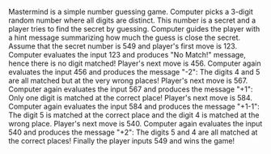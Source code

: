 Mastermind is a simple number guessing game. Computer picks a 3-digit random number where all digits are distinct. This number is a secret and a player tries to find the secret by guessing. Computer guides the player with a hint message summarizing how much the guess is close the secret. Assume that the secret number is 549 and player's first move is 123. Computer evaluates the input 123 and produces "No Match!" message, hence there is no digit matched! Player's next move is 456. Computer again evaluates the input 456 and produces the message "-2": The digits 4 and 5 are all matched but at the very wrong places! Player's next move is 567. Computer again evaluates the input 567 and produces the message "+1": Only one digit is matched at the correct place! Player's next move is 584. Computer again evaluates the input 584 and produces the message "+1-1": The digit 5 is matched at the correct place and the digit 4 is matched at the wrong place.  Player's next move is 540. Computer again evaluates the input 540 and produces the message "+2": The digits 5 and 4 are all matched at the correct places! Finally the player inputs 549 and wins the game!